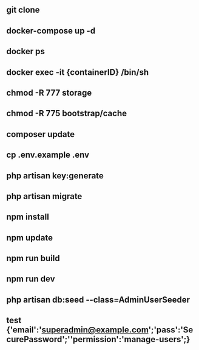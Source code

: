 ## git clone
## docker-compose up -d
## docker ps 
## docker exec -it {containerID} /bin/sh
## chmod -R 777 storage
## chmod -R 775 bootstrap/cache
## composer update
## cp .env.example .env
## php artisan key:generate
## php artisan migrate
## npm install
## npm update
## npm run build
## npm run dev
## php artisan db:seed --class=AdminUserSeeder
## test {'email':'superadmin@example.com';'pass':'SecurePassword';''permission':'manage-users';}
